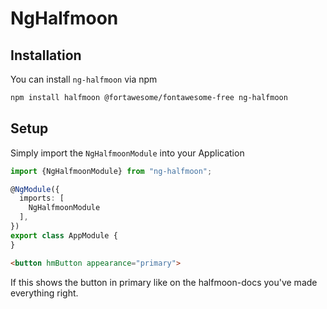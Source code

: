 # NgHalfmoon

## Installation
You can install `ng-halfmoon` via npm
```bash
npm install halfmoon @fortawesome/fontawesome-free ng-halfmoon
```

## Setup
Simply import the `NgHalfmoonModule` into your Application

```typescript
import {NgHalfmoonModule} from "ng-halfmoon";

@NgModule({
  imports: [
    NgHalfmoonModule
  ],
})
export class AppModule {
}
```
```html
<button hmButton appearance="primary">
```

If this shows the button in primary like on the halfmoon-docs you've made everything right.
